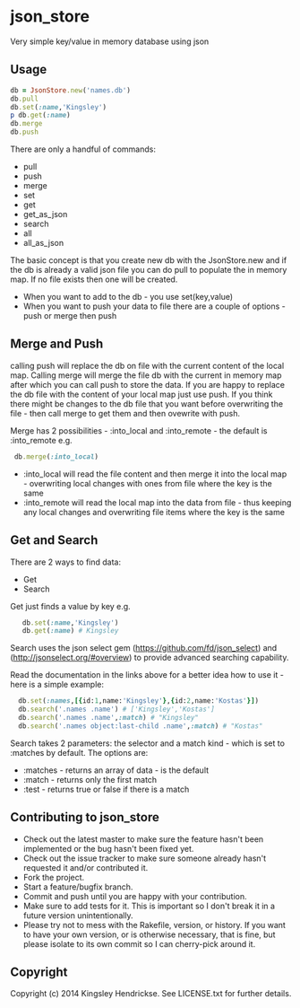 # json_store

Very simple key/value in memory database using json

## Usage

```ruby
db = JsonStore.new('names.db')
db.pull
db.set(:name,'Kingsley')
p db.get(:name)
db.merge
db.push
```

There are only a handful of commands:

* pull
* push
* merge
* set
* get
* get_as_json
* search
* all
* all_as_json

The basic concept is that you create new db with the JsonStore.new and if the db is already a valid json file you can do pull to populate the in memory map. If no file exists then
one will be created.

* When you want to add to the db - you use set(key,value)
* When you want to push your data to file there are a couple of options - push or merge then push

## Merge and Push

calling push will replace the db on file with the current content of the local map. Calling merge will merge the file db with the current in memory map after which you can call push
to store the data. If you are happy to replace the db file with the content of your local map just use push. If you think there might be changes to the db file that you want before
overwriting the file - then call merge to get them and then ovewrite with push.

Merge has 2 possibilities - :into_local and :into_remote - the default is :into_remote  e.g.

```ruby
 db.merge(:into_local)
```

* :into_local will read the file content and then merge it into the local map - overwriting local changes with ones from file where the key is the same
* :into_remote will read the local map into the data from file - thus keeping any local changes and overwriting file items where the key is the same

## Get and Search

There are 2 ways to find data:

* Get
* Search

Get just finds a value by key e.g.

```ruby
   db.set(:name,'Kingsley')
   db.get(:name) # Kingsley
```

Search uses the json select gem (https://github.com/fd/json_select) and (http://jsonselect.org/#overview) to provide advanced searching capability.

Read the documentation in the links above for a better idea how to use it - here is a simple example:

```ruby
  db.set(:names,[{id:1,name:'Kingsley'},{id:2,name:'Kostas'}])
  db.search('.names .name') # ['Kingsley','Kostas']
  db.search('.names .name',:match) # "Kingsley"
  db.search('.names object:last-child .name',:match) # "Kostas"
```

Search takes 2 parameters:  the selector and a match kind - which is set to :matches by default. The options are:

* :matches - returns an array of data - is the default
* :match - returns only the first match
* :test - returns true or false if there is a match


## Contributing to json_store
 
* Check out the latest master to make sure the feature hasn't been implemented or the bug hasn't been fixed yet.
* Check out the issue tracker to make sure someone already hasn't requested it and/or contributed it.
* Fork the project.
* Start a feature/bugfix branch.
* Commit and push until you are happy with your contribution.
* Make sure to add tests for it. This is important so I don't break it in a future version unintentionally.
* Please try not to mess with the Rakefile, version, or history. If you want to have your own version, or is otherwise necessary, that is fine, but please isolate to its own commit so I can cherry-pick around it.

## Copyright

Copyright (c) 2014 Kingsley Hendrickse. See LICENSE.txt for
further details.

